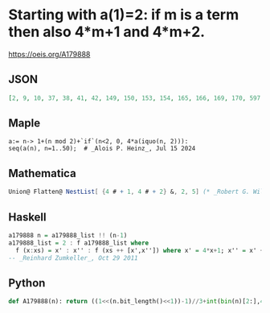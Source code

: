 # Starting with a\(1\)\=2: if m is a term then also 4\*m\+1 and 4\*m\+2\.
https://oeis.org/A179888
## JSON
```JSON
[2, 9, 10, 37, 38, 41, 42, 149, 150, 153, 154, 165, 166, 169, 170, 597, 598, 601, 602, 613, 614, 617, 618, 661, 662, 665, 666, 677, 678, 681, 682, 2389, 2390, 2393, 2394, 2405, 2406, 2409, 2410, 2453, 2454, 2457, 2458, 2469, 2470, 2473, 2474, 2645, 2646, 2649]
```
## Maple
```Maple
a:= n-> 1+(n mod 2)+`if`(n<2, 0, 4*a(iquo(n, 2))):
seq(a(n), n=1..50);  # _Alois P. Heinz_, Jul 15 2024
```
## Mathematica
```Mathematica
Union@ Flatten@ NestList[ {4 # + 1, 4 # + 2} &, 2, 5] (* _Robert G. Wilson v_, Aug 16 2011 *)
```
## Haskell
```Haskell
a179888 n = a179888_list !! (n-1)
a179888_list = 2 : f a179888_list where
  f (x:xs) = x' : x'' : f (xs ++ [x',x'']) where x' = 4*x+1; x'' = x' + 1
-- _Reinhard Zumkeller_, Oct 29 2011
```
## Python
```Python
def A179888(n): return ((1<<(n.bit_length()<<1))-1)//3+int(bin(n)[2:],4) # _Chai Wah Wu_, Jul 16 2024
```
